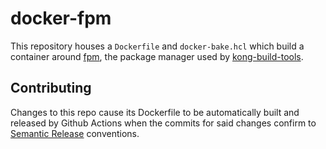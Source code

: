 # docker-fpm

This repository houses a `Dockerfile` and `docker-bake.hcl` which build a container around [fpm](https://fpm.readthedocs.io/en/latest/), the package manager used by [kong-build-tools](https://github.com/Kong/kong-build-tools/blob/d1c1b71e238b715b2a3ff551ab31628426a228df/dockerfiles/Dockerfile.package#L8).

## Contributing

Changes to this repo cause its Dockerfile to be automatically built and released by Github Actions when the commits for said changes confirm to [Semantic Release](https://semantic-release.gitbook.io/semantic-release/) conventions.

